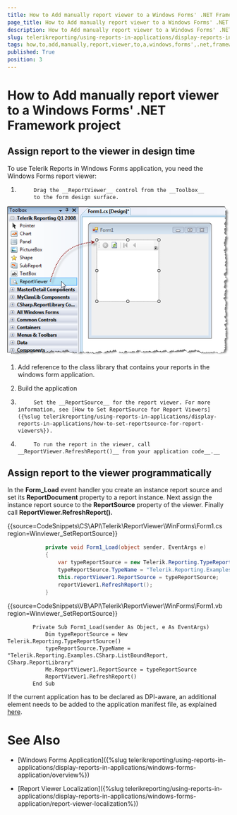 ```yaml
---
title: How to Add manually report viewer to a Windows Forms' .NET Framework project
page_title: How to Add manually report viewer to a Windows Forms' .NET Framework project | for Telerik Reporting Documentation
description: How to Add manually report viewer to a Windows Forms' .NET Framework project
slug: telerikreporting/using-reports-in-applications/display-reports-in-applications/windows-forms-application/how-to-add-manually-report-viewer-to-a-windows-forms'-.net-framework-project
tags: how,to,add,manually,report,viewer,to,a,windows,forms',.net,framework,project
published: True
position: 3
---
```


# How to Add manually report viewer to a Windows Forms' .NET Framework project



## Assign report to the viewer in design time

To use Telerik Reports in Windows Forms application, you need the Windows Forms report viewer:

1. 
            Drag the __ReportViewer__ control from the __Toolbox__
            to the form design surface.   
  ![](images/ReportViewer.png)

1. Add reference to the class library that contains your reports in the windows form application.

1. Build the application

1. 
            Set the __ReportSource__ for the report viewer. For more information, see [How to Set ReportSource for Report Viewers]({%slug telerikreporting/using-reports-in-applications/display-reports-in-applications/how-to-set-reportsource-for-report-viewers%}).
          

1. 
            To run the report in the viewer, call __ReportViewer.RefreshReport()__ from your application code__.__

## Assign report to the viewer programmatically

In the __Form_Load__ event handler you create an instance report source and set its __ReportDocument__
          property to a report instance. Next assign the instance report source to the __ReportSource__ property of the viewer.
          Finally call __ReportViewer.RefreshReport().__

{{source=CodeSnippets\CS\API\Telerik\ReportViewer\WinForms\Form1.cs region=Winviewer_SetReportSource}}
````C#
	        private void Form1_Load(object sender, EventArgs e)
	        {
	            var typeReportSource = new Telerik.Reporting.TypeReportSource();
	            typeReportSource.TypeName = "Telerik.Reporting.Examples.CSharp.ListBoundReport, CSharp.ReportLibrary";
	            this.reportViewer1.ReportSource = typeReportSource;
	            reportViewer1.RefreshReport();
	        }
````



{{source=CodeSnippets\VB\API\Telerik\ReportViewer\WinForms\Form1.vb region=Winviewer_SetReportSource}}
````VB
	    Private Sub Form1_Load(sender As Object, e As EventArgs)
	        Dim typeReportSource = New Telerik.Reporting.TypeReportSource()
	        typeReportSource.TypeName = "Telerik.Reporting.Examples.CSharp.ListBoundReport, CSharp.ReportLibrary"
	        Me.ReportViewer1.ReportSource = typeReportSource
	        ReportViewer1.RefreshReport()
	    End Sub
````



If the current application has to be declared as DPI-aware, an additional element needs to be added to the application manifest file, as explained
          [here](F25EB909-7941-4B78-B24C-4025257A26C4#dpiAware).
        

# See Also[](66CD7D60-7708-42D5-8BB4-506676E8679E)

 * [Windows Forms Application]({%slug telerikreporting/using-reports-in-applications/display-reports-in-applications/windows-forms-application/overview%})

 * [Report Viewer Localization]({%slug telerikreporting/using-reports-in-applications/display-reports-in-applications/windows-forms-application/report-viewer-localization%})

